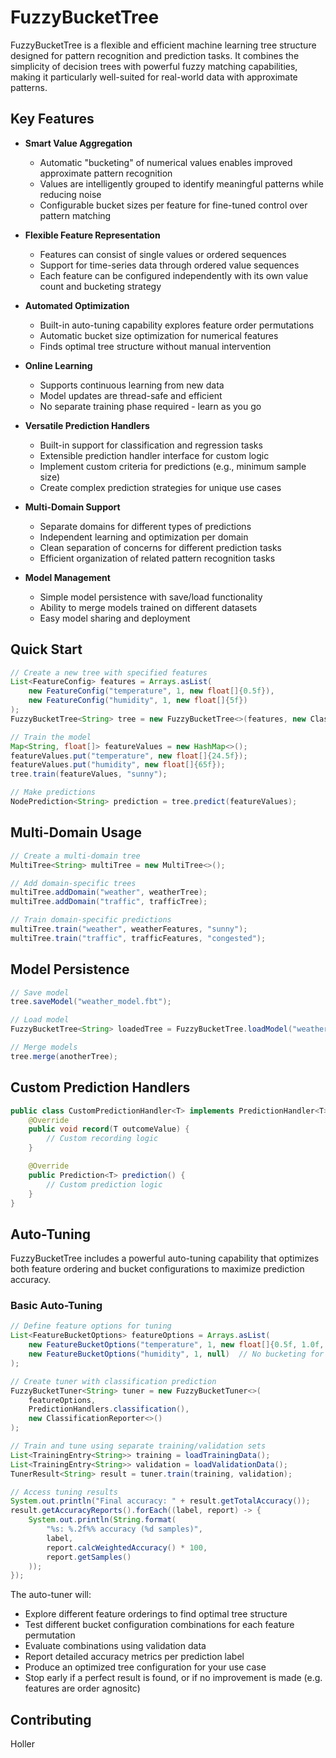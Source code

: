 # FuzzyBucketTree

FuzzyBucketTree is a flexible and efficient machine learning tree structure designed for pattern recognition and prediction tasks. It combines the simplicity of decision trees with powerful fuzzy matching capabilities, making it particularly well-suited for real-world data with approximate patterns.

## Key Features

* **Smart Value Aggregation**
  * Automatic "bucketing" of numerical values enables improved approximate pattern recognition
  * Values are intelligently grouped to identify meaningful patterns while reducing noise
  * Configurable bucket sizes per feature for fine-tuned control over pattern matching

* **Flexible Feature Representation**
  * Features can consist of single values or ordered sequences
  * Support for time-series data through ordered value sequences
  * Each feature can be configured independently with its own value count and bucketing strategy

* **Automated Optimization**
  * Built-in auto-tuning capability explores feature order permutations
  * Automatic bucket size optimization for numerical features
  * Finds optimal tree structure without manual intervention

* **Online Learning**
  * Supports continuous learning from new data
  * Model updates are thread-safe and efficient
  * No separate training phase required - learn as you go

* **Versatile Prediction Handlers**
  * Built-in support for classification and regression tasks
  * Extensible prediction handler interface for custom logic
  * Implement custom criteria for predictions (e.g., minimum sample size)
  * Create complex prediction strategies for unique use cases

* **Multi-Domain Support**
  * Separate domains for different types of predictions
  * Independent learning and optimization per domain
  * Clean separation of concerns for different prediction tasks
  * Efficient organization of related pattern recognition tasks

* **Model Management**
  * Simple model persistence with save/load functionality
  * Ability to merge models trained on different datasets
  * Easy model sharing and deployment

## Quick Start

```java
// Create a new tree with specified features
List<FeatureConfig> features = Arrays.asList(
    new FeatureConfig("temperature", 1, new float[]{0.5f}),
    new FeatureConfig("humidity", 1, new float[]{5f})
);
FuzzyBucketTree<String> tree = new FuzzyBucketTree<>(features, new ClassificationPredictionHandler<>());

// Train the model
Map<String, float[]> featureValues = new HashMap<>();
featureValues.put("temperature", new float[]{24.5f});
featureValues.put("humidity", new float[]{65f});
tree.train(featureValues, "sunny");

// Make predictions
NodePrediction<String> prediction = tree.predict(featureValues);
```

## Multi-Domain Usage

```java
// Create a multi-domain tree
MultiTree<String> multiTree = new MultiTree<>();

// Add domain-specific trees
multiTree.addDomain("weather", weatherTree);
multiTree.addDomain("traffic", trafficTree);

// Train domain-specific predictions
multiTree.train("weather", weatherFeatures, "sunny");
multiTree.train("traffic", trafficFeatures, "congested");
```

## Model Persistence

```java
// Save model
tree.saveModel("weather_model.fbt");

// Load model
FuzzyBucketTree<String> loadedTree = FuzzyBucketTree.loadModel("weather_model.fbt");

// Merge models
tree.merge(anotherTree);
```

## Custom Prediction Handlers

```java
public class CustomPredictionHandler<T> implements PredictionHandler<T> {
    @Override
    public void record(T outcomeValue) {
        // Custom recording logic
    }

    @Override
    public Prediction<T> prediction() {
        // Custom prediction logic
    }
}
```

## Auto-Tuning

FuzzyBucketTree includes a powerful auto-tuning capability that optimizes both feature ordering and bucket configurations to maximize prediction accuracy.

### Basic Auto-Tuning

```java
// Define feature options for tuning
List<FeatureBucketOptions> featureOptions = Arrays.asList(
    new FeatureBucketOptions("temperature", 1, new float[]{0.5f, 1.0f, 2.0f}),  // Try different bucket sizes
    new FeatureBucketOptions("humidity", 1, null)  // No bucketing for this feature
);

// Create tuner with classification prediction
FuzzyBucketTuner<String> tuner = new FuzzyBucketTuner<>(
    featureOptions,
    PredictionHandlers.classification(),
    new ClassificationReporter<>()
);

// Train and tune using separate training/validation sets
List<TrainingEntry<String>> training = loadTrainingData();
List<TrainingEntry<String>> validation = loadValidationData();
TunerResult<String> result = tuner.train(training, validation);

// Access tuning results
System.out.println("Final accuracy: " + result.getTotalAccuracy());
result.getAccuracyReports().forEach((label, report) -> {
    System.out.println(String.format(
        "%s: %.2f%% accuracy (%d samples)",
        label,
        report.calcWeightedAccuracy() * 100,
        report.getSamples()
    ));
});
```

The auto-tuner will:
- Explore different feature orderings to find optimal tree structure
- Test different bucket configuration combinations for each feature permutation
- Evaluate combinations using validation data
- Report detailed accuracy metrics per prediction label
- Produce an optimized tree configuration for your use case
- Stop early if a perfect result is found, or if no improvement is made (e.g. features are order agnositc)

## Contributing
Holler
